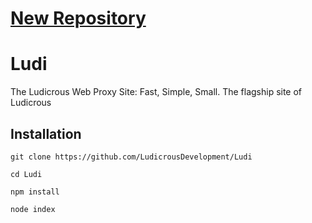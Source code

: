 # [New Repository](https://github.com/LudicrousDevelopment/Ludicrous)

# Ludi
The Ludicrous Web Proxy Site: Fast, Simple, Small. The flagship site of Ludicrous

## Installation

```console
git clone https://github.com/LudicrousDevelopment/Ludi

cd Ludi

npm install

node index
```
